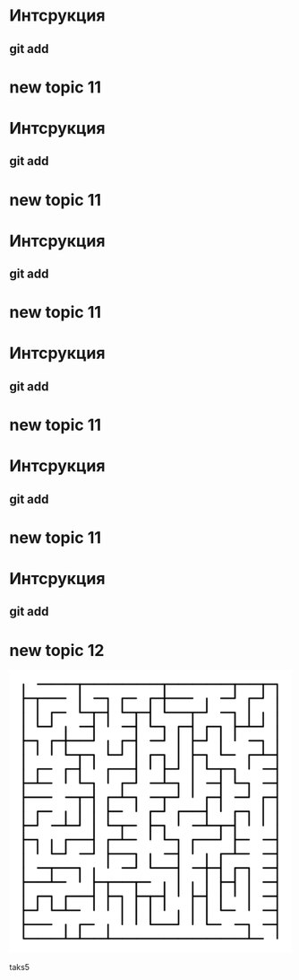 # Интсрукция

## git add 

# new topic 11
# Интсрукция

## git add 

# new topic 11

# Интсрукция

## git add 

# new topic 11

# Интсрукция

## git add 

# new topic 11

# Интсрукция

## git add 

# new topic 11

# Интсрукция

## git add 

# new topic 12

![alt text for image](_%202.png)

taks5